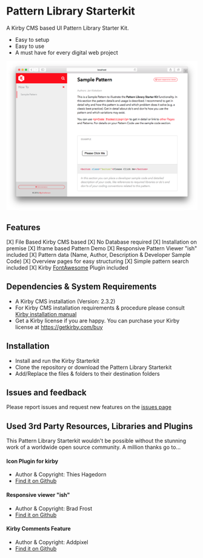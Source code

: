 # Pattern Library Starterkit
A Kirby CMS based UI Pattern Library Starter Kit.
- Easy to setup
- Easy to use
- A must have for every digital web project

![Pattern Library Starterkit](Pattern-Library-Starterkit-Screenshot.png)

## Features
[X] File Based Kirby CMS based
[X] No Database required
[X] Installation on premise
[X] Iframe based Pattern Demo
[X] Responsive Pattern Viewer "ish" included
[X] Pattern data (Name, Author, Description & Developer Sample Code)
[X] Overview pages for easy structuring
[X] Simple pattern search included
[X] Kirby [FontAwesome](http://fontawesome.io/) Plugin included

## Dependencies & System Requirements
- A Kirby CMS installation (Version: 2.3.2)
- For Kirby CMS installation requirements & procedure please consult [Kirby installation manual](https://getkirby.com/docs/installation)
- Get a Kirby license if you are happy. You can purchase your Kirby license at https://getkirby.com/buy

## Installation
- Install and run the Kirby Starterkit
- Clone the repository or download the Pattern Library Starterkit
- Add/Replace the files & folders to their destination folders

## Issues and feedback
Please report issues and request new features on the [issues page](https://github.com/chieferson/pattern-library-starterkit/issues)

## Used 3rd Party Resources, Libraries and Plugins
This Pattern Library Starterkit wouldn't be possible without the stunning work of a worldwide open source community. A million thanks go to...

#### Icon Plugin for kirby
- Author & Copyright: Thies Hagedorn
- [Find it on Github](https://github.com/ThiesHagedorn/KirbyIconPlugin)

#### Responsive viewer "ish"
- Author & Copyright: Brad Frost
- [Find it on Github](https://github.com/bradfrost/ish.)

#### Kirby Comments Feature
- Author & Copyright: Addpixel
- [Find it on Github](https://github.com/Addpixel/KirbyComments)
